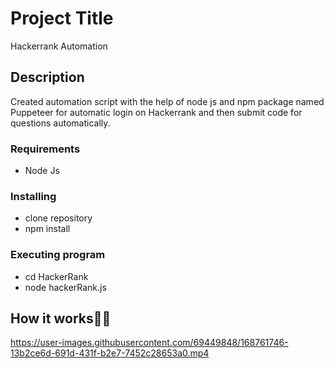 # Project Title

Hackerrank Automation

## Description

Created automation script with the help of node js and npm package named Puppeteer for automatic login on Hackerrank and then submit code for questions automatically.

### Requirements

* Node Js

### Installing

* clone repository
* npm install

### Executing program

* cd HackerRank
* node hackerRank.js


## How it works🐱‍🏍
https://user-images.githubusercontent.com/69449848/168761746-13b2ce6d-691d-431f-b2e7-7452c28653a0.mp4

